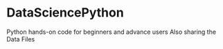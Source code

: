 # DataSciencePython
Python hands-on code for beginners and advance users
Also sharing the Data Files